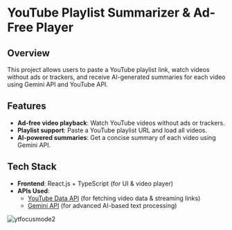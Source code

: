 # YouTube Playlist Summarizer & Ad-Free Player

## Overview
This project allows users to paste a YouTube playlist link, watch videos without ads or trackers, and receive AI-generated summaries for each video using Gemini API and YouTube API.

## Features
- **Ad-free video playback**: Watch YouTube videos without ads or trackers.
- **Playlist support**: Paste a YouTube playlist URL and load all videos.
- **AI-powered summaries**: Get a concise summary of each video using Gemini API.

## Tech Stack
- **Frontend**: React.js + TypeScript (for UI & video player)
- **APIs Used**:
  - [YouTube Data API](https://console.cloud.google.com/apis/library/youtube.googleapis.com) (for fetching video data & streaming links)
  - [Gemini API](https://ai.google.dev/) (for advanced AI-based text processing)

![ytfocusmode2](https://github.com/user-attachments/assets/1f99b0dd-236d-4963-a975-1544f13e24ce)
